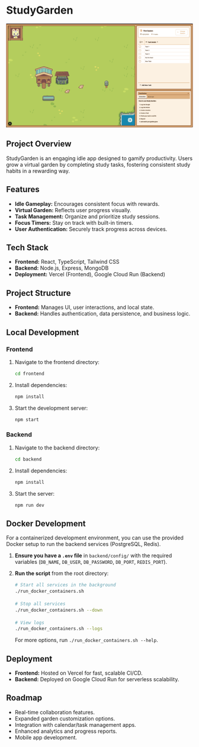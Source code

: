 # StudyGarden

![StudyGarden Demo](frontend/docs/demo.png)

## Project Overview

StudyGarden is an engaging idle app designed to gamify productivity. Users grow a virtual garden by completing study tasks, fostering consistent study habits in a rewarding way.

## Features

- **Idle Gameplay:** Encourages consistent focus with rewards.
- **Virtual Garden:** Reflects user progress visually.
- **Task Management:** Organize and prioritize study sessions.
- **Focus Timers:** Stay on track with built-in timers.
- **User Authentication:** Securely track progress across devices.

## Tech Stack

- **Frontend:** React, TypeScript, Tailwind CSS
- **Backend:** Node.js, Express, MongoDB
- **Deployment:** Vercel (Frontend), Google Cloud Run (Backend)

## Project Structure

- **Frontend:** Manages UI, user interactions, and local state.
- **Backend:** Handles authentication, data persistence, and business logic.

## Local Development

### Frontend

1. Navigate to the frontend directory:
   ```bash
   cd frontend
   ```
2. Install dependencies:
   ```bash
   npm install
   ```
3. Start the development server:
   ```bash
   npm start
   ```

### Backend

1. Navigate to the backend directory:
   ```bash
   cd backend
   ```
2. Install dependencies:
   ```bash
   npm install
   ```
3. Start the server:
   ```bash
   npm run dev
   ```

## Docker Development

For a containerized development environment, you can use the provided Docker setup to run the backend services (PostgreSQL, Redis).

1.  **Ensure you have a `.env` file** in `backend/config/` with the required variables (`DB_NAME`, `DB_USER`, `DB_PASSWORD`, `DB_PORT`, `REDIS_PORT`).
2.  **Run the script** from the root directory:

    ```bash
    # Start all services in the background
    ./run_docker_containers.sh

    # Stop all services
    ./run_docker_containers.sh --down

    # View logs
    ./run_docker_containers.sh --logs
    ```
    For more options, run `./run_docker_containers.sh --help`.

## Deployment

- **Frontend:** Hosted on Vercel for fast, scalable CI/CD.
- **Backend:** Deployed on Google Cloud Run for serverless scalability.

## Roadmap

- Real-time collaboration features.
- Expanded garden customization options.
- Integration with calendar/task management apps.
- Enhanced analytics and progress reports.
- Mobile app development.
